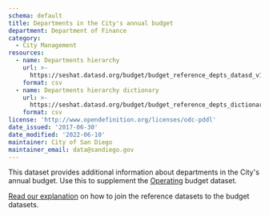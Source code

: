 ```yaml
---
schema: default
title: Departments in the City's annual budget
department: Department of Finance
category:
  - City Management
resources:
  - name: Departments hierarchy
    url: >-
      https://seshat.datasd.org/budget/budget_reference_depts_datasd_v1.csv
    format: csv
  - name: Departments hierarchy dictionary
    url: >-
      https://seshat.datasd.org/budget/budget_reference_depts_dictionary_datasd.csv
    format: csv
license: 'http://www.opendefinition.org/licenses/odc-pddl'
date_issued: '2017-06-30'
date_modified: '2022-06-10'
maintainer: City of San Diego
maintainer_email: data@sandiego.gov
---
```

This dataset provides additional information about departments in the City's annual budget. Use this to supplement the [Operating](/datasets/operating-budget/) budget dataset. 
<!--more-->

[Read our explanation](/budget-topic/) on how to join the reference datasets to the budget datasets.